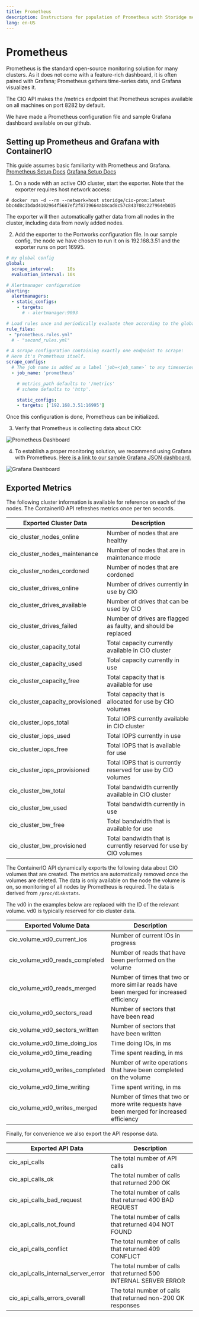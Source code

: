 ```yaml
---
title: Prometheus
description: Instructions for population of Prometheus with Storidge metrics
lang: en-US
---
```


# Prometheus

Prometheus is the standard open-source monitoring solution for many clusters. As it does not come with a feature-rich dashboard, it is often paired with Grafana; Prometheus gathers time-series data, and Grafana visualizes it.

The CIO API makes the /metrics endpoint that Prometheus scrapes available on all machines on port 8282 by default.

We have made a Prometheus configuration file and sample Grafana dashboard available on our github.

## Setting up Prometheus and Grafana with ContainerIO

This guide assumes basic familiarity with Prometheus and Grafana.
[Prometheus Setup Docs](https://prometheus.io/docs/introduction/first_steps/)
[Grafana Setup Docs](https://grafana.com/docs/installation/)
1. On a node with an active CIO cluster, start the exporter. Note that the exporter
requires host network access:

```
# docker run -d --rm --network=host storidge/cio-prom:latest
bbc4d8c3bdad4102964f5687ef2f8739664ab8cad8c57c843708c227964eb035
```

The exporter will then automatically gather data from all nodes in the cluster, including data from newly added nodes.

2. Add the exporter to the Portworks configuration file. In our sample config, the node we have chosen to run it on is 192.168.3.51 and the exporter runs on port 16995.

```yaml
# my global config
global:
  scrape_interval:     10s
  evaluation_interval: 10s

# Alertmanager configuration
alerting:
  alertmanagers:
  - static_configs:
    - targets:
      # - alertmanager:9093

# Load rules once and periodically evaluate them according to the global 'evaluation_interval'.
rule_files:
 - "prometheus.rules.yml"
  # - "second_rules.yml"

# A scrape configuration containing exactly one endpoint to scrape:
# Here it's Prometheus itself.
scrape_configs:
  # The job name is added as a label `job=<job_name>` to any timeseries scraped from this config.
  - job_name: 'prometheus'

    # metrics_path defaults to '/metrics'
    # scheme defaults to 'http'.

    static_configs:
    - targets: ['192.168.3.51:16995']

```
Once this configuration is done, Prometheus can be initialized.

3. Verify that Prometheus is collecting data about CIO:

![Prometheus Dashboard](https://i.imgur.com/r1C4GBI.png)

4. To establish a proper monitoring solution, we recommend using Grafana with Prometheus. [Here is a link to our sample Grafana JSON dashboard.](https://grafana.com/grafana/dashboards/11213)

![Grafana Dashboard](https://i.imgur.com/94DZSg7.png)

## Exported Metrics

The following cluster information is available for reference on each of the nodes. The ContainerIO API refreshes metrics once per ten seconds.

| Exported Cluster Data | Description |
|---|---|
| cio_cluster_nodes_online | Number of nodes that are healthy|
| cio_cluster_nodes_maintenance | Number of nodes that are in maintenance mode |
| cio_cluster_nodes_cordoned | Number of nodes that are cordoned |
| cio_cluster_drives_online | Number of drives currently in use by CIO |
| cio_cluster_drives_available | Number of drives that can be used by CIO |
| cio_cluster_drives_failed | Number of drives are flagged as faulty, and should be replaced |
| cio_cluster_capacity_total | Total capacity currently available in CIO cluster |
| cio_cluster_capacity_used | Total capacity currently in use |
| cio_cluster_capacity_free | Total capacity that is available for use |
| cio_cluster_capacity_provisioned | Total capacity that is allocated for use by CIO volumes |
| cio_cluster_iops_total | Total IOPS currently available in CIO cluster |
| cio_cluster_iops_used | Total IOPS currently in use |
| cio_cluster_iops_free | Total IOPS that is available for use |
| cio_cluster_iops_provisioned | Total IOPS that is currently reserved for use by CIO volumes |
| cio_cluster_bw_total | Total bandwidth currently available in CIO cluster |
| cio_cluster_bw_used | Total bandwidth currently in use |
| cio_cluster_bw_free | Total bandwidth that is available for use |
| cio_cluster_bw_provisioned | Total bandwidth that is currently reserved for use by CIO volumes |

The ContainerIO API dynamically exports the following data about CIO volumes that are created. The metrics are automatically removed once the volumes are deleted. The data is only available on the node the volume is on, so monitoring of all nodes by Prometheus is required. The data is derived from `/proc/diskstats`.

The vd0 in the examples below are replaced with the ID of the relevant volume. vd0 is typically reserved for cio cluster data.

| Exported Volume Data | Description |
|---|---|
| cio_volume_vd0_current_ios | Number of current IOs in progress |
| cio_volume_vd0_reads_completed | Number of reads that have been performed on the volume |
| cio_volume_vd0_reads_merged | Number of times that two or more similar reads have been merged for increased efficiency |
| cio_volume_vd0_sectors_read | Number of sectors that have been read |
| cio_volume_vd0_sectors_written | Number of sectors that have been written |
| cio_volume_vd0_time_doing_ios | Time doing IOs, in ms |
| cio_volume_vd0_time_reading | Time spent reading, in ms |
| cio_volume_vd0_writes_completed | Number of write operations that have been completed on the volume |
| cio_volume_vd0_time_writing | Time spent writing, in ms |
| cio_volume_vd0_writes_merged | Number of times that two or more write requests have been merged for increased efficiency |

Finally, for convenience we also export the API response data.

| Exported API Data | Description |
|---|---|
| cio_api_calls | The total number of API calls |
| cio_api_calls_ok | The total number of calls that returned 200 OK |
| cio_api_calls_bad_request |  The total number of calls that returned 400 BAD REQUEST |
| cio_api_calls_not_found | The total number of calls that returned 404 NOT FOUND |
| cio_api_calls_conflict | The total number of calls that returned 409 CONFLICT |
| cio_api_calls_internal_server_error | The total number of calls that returned 500 INTERNAL SERVER ERROR |
| cio_api_calls_errors_overall | The total number of calls that returned non-200 OK responses |
